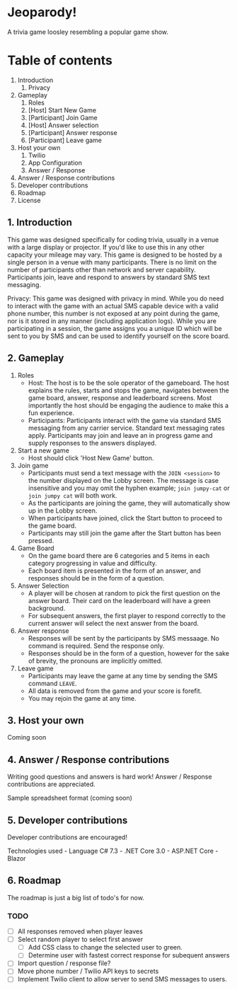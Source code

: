 # Jeoparody!
A trivia game loosley resembling a popular game show.

# Table of contents
1. Introduction
    1. Privacy
2. Gameplay
    1. Roles
    1. [Host] Start New Game
    1. [Participant] Join Game
    1. [Host] Answer selection
    1. [Participant] Answer response 
    1. [Participant] Leave game
3. Host your own
    1. Twilio
    1. App Configuration
    1. Answer / Response
4. Answer / Response contributions
5. Developer contributions
6. Roadmap 
7. License

## 1. Introduction
This game was designed specifically for coding trivia, usually in a venue with a large display or projector. If you'd like to use this in any other capacity your mileage may vary. This game is designed to be hosted by a single person in a venue with many participants. There is no limit on the number of participants other than network and server capability. Participants join, leave and respond to answers by standard SMS text messaging.

Privacy: This game was designed with privacy in mind.  While you do need to interact with the game with an actual SMS capable device with a valid phone number, this number is not exposed at any point during the game, nor is it stored in any manner (including application logs).  While you are participating in a session, the game assigns you a unique ID which will be sent to you by SMS and can be used to identify yourself on the score board.

## 2. Gameplay
1. Roles
    - Host: The host is to be the sole operator of the gameboard. The host explains the rules, starts and stops the game, navigates between the game board, answer, response and leaderboard screens.  Most importantly the host should be engaging the audience to make this a fun experience. 
    - Participants: Participants interact with the game via standard SMS messaging from any carrier service. Standard text messaging rates apply.  Participants may join and leave an in progress game and supply responses to the answers displayed.
1. Start a new game
    - Host should click 'Host New Game' button.
1. Join game
    - Participants must send a text message with the `JOIN <session>` to the number displayed on the Lobby screen. The message is case insensitive and you may omit the hyphen example; `join jumpy-cat` or `join jumpy cat` will both work.
    - As the participants are joining the game, they will automatically show up in the Lobby screen.
    - When participants have joined, click the Start button to proceed to the game board.
    - Participants may still join the game after the Start button has been pressed.
1. Game Board
    - On the game board there are 6 categories and 5 items in each category progressing in value and difficulty.
    - Each board item is presented in the form of an answer, and responses should be in the form of a question.
1. Answer Selection
    - A player will be chosen at random to pick the first question on the answer board.  Their card on the leaderboard will have a green background.
    - For subsequent answers, the first player to respond correctly to the current answer will select the next answer from the board.
1. Answer response
    - Responses will be sent by the participants by SMS messaage. No command is required. Send the response only.
    - Responses should be in the form of a question, however for the sake of brevity, the pronouns are implicitly omitted.
1. Leave game
    - Participants may leave the game at any time by sending the SMS command `LEAVE`.
    - All data is removed from the game and your score is forefit.
    - You may rejoin the game at any time.

## 3. Host your own
Coming soon

## 4. Answer / Response contributions
Writing good questions and answers is hard work! Answer / Response contributions are appreciated. 

Sample spreadsheet format (coming soon)

## 5. Developer contributions
Developer contributions are encouraged!

Technologies used
    - Language C# 7.3
    - .NET Core 3.0
    - ASP.NET Core
    - Blazor

## 6. Roadmap 
The roadmap is just a big list of todo's for now.

### TODO

- [ ] All responses removed when player leaves
- [ ] Select random player to select first answer
    - [ ] Add CSS class to change the selected user to green.
    - [ ] Determine user with fastest correct response for subequent answers
- [ ] Import question / response file?
- [ ] Move phone number / Twilio API keys to secrets
- [ ] Implement Twilio client to allow server to send SMS messages to users.